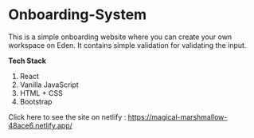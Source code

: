 # Onboarding-System
This is a simple onboarding website where you can create your own workspace on Eden.
It contains simple validation for validating the input.

<b>Tech Stack</b>
1. React
2. Vanilla JavaScript
3. HTML + CSS
4. Bootstrap

Click here to see the site on netlify : https://magical-marshmallow-48ace6.netlify.app/
